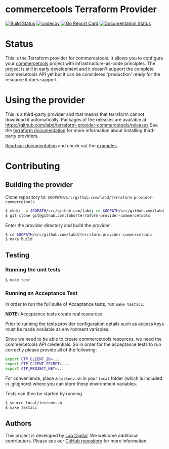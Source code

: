 # commercetools Terraform Provider

[![Build Status](https://dev.azure.com/lab-digital/terraform-provider-commercetools/_apis/build/status/labd.terraform-provider-commercetools?branchName=master)](https://dev.azure.com/lab-digital/terraform-provider-commercetools/_build/latest?definitionId=5&branchName=master)
[![codecov](https://codecov.io/gh/LabD/terraform-provider-commercetools/branch/master/graph/badge.svg)](https://codecov.io/gh/LabD/terraform-provider-commercetools)
[![Go Report Card](https://goreportcard.com/badge/github.com/labd/terraform-provider-commercetools)](https://goreportcard.com/report/github.com/labd/terraform-provider-commercetools)
[![Documentation Status](https://readthedocs.org/projects/commercetools-terraform-provider/badge/?version=latest)](https://commercetools-terraform-provider.readthedocs.io/en/latest/?badge=latest)

# Status

This is the Terraform provider for commercetools. It allows you to configure your
[commercetools](https://commercetools.com/) project with infrastructure-as-code principles. The project is
still in early development and it doesn't support the complete commercetools
API yet but it can be considered 'production' ready for the resource it does support.

# Using the provider
This is a third-party provider and that means that terraform cannot download it automatically. Packages of the releases are available at https://github.com/labd/terraform-provider-commercetools/releases See the [terraform documentation](https://www.terraform.io/docs/configuration/providers.html#third-party-plugins) for more information about installing third-party providers.

[Read our documentation](https://readthedocs.org/projects/commercetools-terraform-provider) and check out the [examples](https://commercetools-terraform-provider.readthedocs.io/en/latest/examples/).

# Contributing

## Building the provider

Clone repository to: `$GOPATH/src/github.com/labd/terraform-provider-commercetools`

```sh
$ mkdir -p $GOPATH/src/github.com/labd; cd $GOPATH/src/github.com/labd
$ git clone git@github.com:labd/terraform-provider-commercetools
```

Enter the provider directory and build the provider

```sh
$ cd $GOPATH/src/github.com/labd/terraform-provider-commercetools
$ make build
```

## Testing

### Running the unit tests

```sh
$ make test
```

### Running an Acceptance Test

In order to run the full suite of Acceptance tests, run `make testacc`.

**NOTE:** Acceptance tests create real resources.

Prior to running the tests provider configuration details such as access keys
must be made available as environment variables.

Since we need to be able to create commercetools resources, we need the
commercetools API credentials. So in order for the acceptance tests to run
correctly please provide all of the following:

```sh
export CTP_CLIENT_ID=...
export CTP_CLIENT_SECRET=...
export CTP_PROJECT_KEY=...
```
For convenience, place a `testenv.sh` in your `local` folder (which is
included in .gitignore) where you can store these environment variables.

Tests can then be started by running

```sh
$ source local/testenv.sh
$ make testacc
```

## Authors
This project is developed by [Lab Digital](https://www.labdigital.nl). We
welcome additional contributors. Please see our
[GitHub repository](https://github.com/labd/terraform-provider-commercetools)
for more information.
